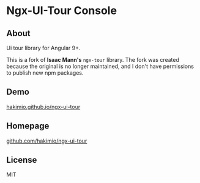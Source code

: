 # Ngx-UI-Tour Console

## About

Ui tour library for Angular 9+.

This is a fork of __Isaac Mann's__ `ngx-tour` library. The fork was created because the original is no longer maintained,
and I don't have permissions to publish new npm packages.

## Demo

[hakimio.github.io/ngx-ui-tour](https://hakimio.github.io/ngx-ui-tour)

## Homepage

[github.com/hakimio/ngx-ui-tour](https://github.com/hakimio/ngx-ui-tour)

## License

MIT
